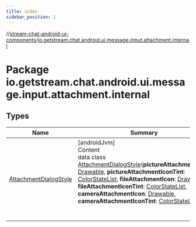 ```yaml
---
title: index
sidebar_position: 1
---
```

//[stream-chat-android-ui-components](../../index.md)/[io.getstream.chat.android.ui.message.input.attachment.internal](index.md)



# Package io.getstream.chat.android.ui.message.input.attachment.internal  


## Types  
  
|  Name |  Summary | 
|---|---|
| <a name="io.getstream.chat.android.ui.message.input.attachment.internal/AttachmentDialogStyle///PointingToDeclaration/"></a>[AttachmentDialogStyle](AttachmentDialogStyle/index.md)| <a name="io.getstream.chat.android.ui.message.input.attachment.internal/AttachmentDialogStyle///PointingToDeclaration/"></a>[androidJvm]  <br/>Content  <br/>data class [AttachmentDialogStyle](AttachmentDialogStyle/index.md)(**pictureAttachmentIcon**: [Drawable](https://developer.android.com/reference/kotlin/android/graphics/drawable/Drawable.html), **pictureAttachmentIconTint**: [ColorStateList](https://developer.android.com/reference/kotlin/android/content/res/ColorStateList.html), **fileAttachmentIcon**: [Drawable](https://developer.android.com/reference/kotlin/android/graphics/drawable/Drawable.html), **fileAttachmentIconTint**: [ColorStateList](https://developer.android.com/reference/kotlin/android/content/res/ColorStateList.html), **cameraAttachmentIcon**: [Drawable](https://developer.android.com/reference/kotlin/android/graphics/drawable/Drawable.html), **cameraAttachmentIconTint**: [ColorStateList](https://developer.android.com/reference/kotlin/android/content/res/ColorStateList.html))  <br/><br/><br/>|

